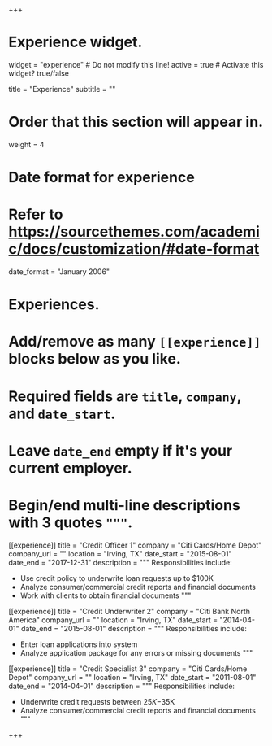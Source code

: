 +++
# Experience widget.
widget = "experience"  # Do not modify this line!
active = true  # Activate this widget? true/false

title = "Experience"
subtitle = ""

# Order that this section will appear in.
weight = 4

# Date format for experience
#   Refer to https://sourcethemes.com/academic/docs/customization/#date-format
date_format = "January 2006"

# Experiences.
#   Add/remove as many `[[experience]]` blocks below as you like.
#   Required fields are `title`, `company`, and `date_start`.
#   Leave `date_end` empty if it's your current employer.
#   Begin/end multi-line descriptions with 3 quotes `"""`.
[[experience]]
  title = "Credit Officer 1"
  company = "Citi Cards/Home Depot"
  company_url = ""
  location = "Irving, TX"
  date_start = "2015-08-01"
  date_end = "2017-12-31"
  description = """
  Responsibilities include:
  
  * Use credit policy to underwrite loan requests up to $100K
  * Analyze consumer/commercial credit reports and financial documents 
  * Work with clients to obtain financial documents
  """

[[experience]]
  title = "Credit Underwriter 2"
  company = "Citi Bank North America"
  company_url = ""
  location = "Irving, TX"
  date_start = "2014-04-01"
  date_end = "2015-08-01"
  description = """
  Responsibilities include:
  
  * Enter loan applications into system
  * Analyze application package for any errors or missing documents
  """
  
  [[experience]]
  title = "Credit Specialist 3"
  company = "Citi Cards/Home Depot"
  company_url = ""
  location = "Irving, TX"
  date_start = "2011-08-01"
  date_end = "2014-04-01"
  description = """
  Responsibilities include:
  
  * Underwrite credit requests between $25K-$35K
  * Analyze consumer/commercial credit reports and financial documents 
  """

+++
